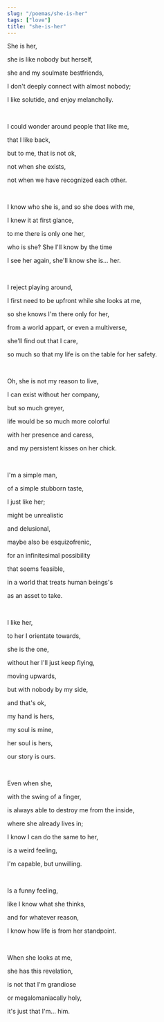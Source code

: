 ```yaml
---
slug: "/poemas/she-is-her"
tags: ["love"]
title: "she-is-her"
---
```

She is her,

she is like nobody but herself,

she and my soulmate bestfriends,

I don't deeply connect with almost nobody;

I like solutide, and enjoy melancholly.

&nbsp;

I could wonder around people that like me, 

that I like back,

but to me, that is not ok,

not when she exists,

not when we have recognized each other.

&nbsp;

I know who she is, and so she does with me,

I knew it at first glance,

to me there is only one her,

who is she? She I'll know by the time

I see her again, she'll know she is... her.

&nbsp;

I reject playing around,

I first need to be upfront while she looks at me,

so she knows I'm there only for her,

from a world appart, or even a multiverse,

she'll find out that I care,

so much so that my life is on the table for her safety.

&nbsp;

Oh, she is not my reason to live,

I can exist without her company,

but so much greyer,

life would be so much more colorful 

with her presence and caress,

and my persistent kisses on her chick.

&nbsp;

I'm a simple man,

of a simple stubborn taste,

I just like her;

might be unrealistic

and delusional,

maybe also be esquizofrenic,

for an infinitesimal possibility

that seems feasible,

in a world that treats human beings's

as an asset to take.

&nbsp;

I like her,

to her I orientate towards,

she is the one,

without her I'll just keep flying,

moving upwards,

but with nobody by my side,

and that's ok,

my hand is hers,

my soul is mine,

her soul is hers,

our story is ours.

&nbsp;

Even when she,

with the swing of a finger,

is always able to destroy me from the inside,

where she already lives in;

I know I can do the same to her,

is a weird feeling,

I'm capable, but unwilling.

&nbsp;

Is a funny feeling,

like I know what she thinks,

and for whatever reason,

I know how life is from her standpoint.

&nbsp;

When she looks at me,

she has this revelation,

is not that I'm grandiose

or megalomaniacally holy,

it's just that I'm... him.